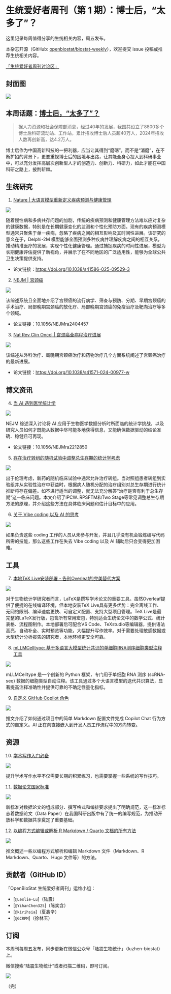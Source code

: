 # 生统爱好者周刊（第 1 期）：博士后，“太多了”？

这里记录每周值得分享的生统相关内容，周五发布。

本杂志开源（GitHub: [openbiostat/biostat-weekly](https://github.com/openbiostat/biostat-weekly "openbiostat/biostat-weekly")），欢迎提交 issue 投稿或推荐生统相关内容。

[「生统爱好者周刊讨论区」](https://github.com/openbiostat/biostat-weekly/discussions "生统爱好者周刊讨论区")

## 封面图

![](https://pbs.twimg.com/media/G1SqNtrbQAAh2qs?format=jpg&name=large)

## 本周话题：[博士后，“太多了”？](https://mp.weixin.qq.com/s/gIwP5h2eVejnmuYn7z-SJQ)

> 据人力资源和社会保障部消息，经过40年的发展，我国共设立了8800多个博士后科研流动站、工作站，累计招收博士后人员超40万人，2024年招收人数再创新高，达4.2万人。

博士后作为中国高新科技的一把利器，应当让其得到“磨砺”，而不是“消磨”，在不断扩招的背景下，更要重视博士后的困境与出路，让其能全身心投入到科研事业中，可以充分发挥高层次创新型人才的创造力、创新力、科研力，如此才能在中国科研之路上，披荆斩棘。

## 生统研究

1. [Nature | 大语言模型重新定义疾病预测与健康管理](https://mp.weixin.qq.com/s/EnRT1wpgwfd0HinFY5PukA)

![](https://media.springernature.com/lw685/springer-static/image/art%3A10.1038%2Fs41586-025-09529-3/MediaObjects/41586_2025_9529_Fig1_HTML.png?as=webp)

随着慢性病和多病共存问题的加剧，传统的疾病预测和健康管理方法难以应对复杂的健康数据，特别是在长期健康变化的监测和个性化预防方面。现有的疾病预测模型通常只聚焦于单一疾病，忽略了疾病之间的相互影响及其时间性进展。该研究的意义在于，Delphi-2M 模型能够全面预测多种疾病并理解疾病之间的相互关系，推动精准医疗的发展，实现个性化健康管理。通过捕捉疾病的时间性进展，模型为长期健康评估提供了新视角，并展示了在不同地区的广泛适用性，能够为全球公共卫生决策提供支持。

- 论文链接：https://doi.org/10.1038/s41586-025-09529-3

2. [NEJM | 宫颈癌](https://mp.weixin.qq.com/s/3mim5tTMGkMfR8eDZkPmNw)

![](https://cdn.jsdelivr.net/gh/Leslie-Lu/WeChatOfficialAccount/img_2025/20250925152141.png)

该综述系统且全面地介绍了宫颈癌的流行病学、筛查与预防、分期、早期宫颈癌的手术治疗、局部晚期宫颈癌的放化疗、局部晚期宫颈癌的免疫治疗及靶向治疗等多个领域。

- 论文链接：10.1056/NEJMra2404457

3. [Nat Rev Clin Oncol | 宫颈癌全病程治疗进展](https://mp.weixin.qq.com/s/Piih9-eTVXUPomA8QUU8zw)

![](https://cdn.jsdelivr.net/gh/Leslie-Lu/WeChatOfficialAccount/img_2025/20250925155951.png)

该综述从外科治疗、局晚期宫颈癌治疗和药物治疗几个方面系统阐述了宫颈癌治疗的最新进展。

- 论文链接：https://doi.org/10.1038/s41571-024-00977-w

## 博文资讯

4. [当 AI 遇到医学统计学](https://mp.weixin.qq.com/s/O7vapgy63jJcLRRE5bLV8w)

![](https://cdn.jsdelivr.net/gh/Leslie-Lu/WeChatOfficialAccount/img_2025/20250925155214.png)

NEJM 综述深入讨论将 AI 应用于生物医学数据分析时所面临的统计学挑战，以及研究人员如何才既能从数据中尽可能多地获得信息，又能确保数据驱动的结论准确、稳健且可再现。

- 论文链接：10.1056/NEJMra2212850

5. [存在治疗转组的随机试验中调整总生存期的统计学考虑](https://mp.weixin.qq.com/s/25w3zdP5xbVHCOvAl3rtZg)

![](https://cdn.jsdelivr.net/gh/Leslie-Lu/WeChatOfficialAccount/img_2025/20250925155349.png)

出于伦理考虑，新药的随机临床试验中通常允许治疗转组。当对照组患者转组到实验组并从实验性治疗中获益时，根据病人随机分配的治疗组别对总生存期进行统计推断将存在偏差。如不进行适当的调整，就无法充分解答“治疗是否有利于总生存期“这一临床问题。本文介绍了IPCW､RPSFTM和Two Stage等常见调整总生存期方法的原理，并介绍这些方法在具体临床问题和估计目标中的应用。

6. [关于 Vibe coding 以及 AI 的思考](https://uptimelabs.io/you-vibe-it-you-run-it/?utm_id=FAUN_VarBear495_Link_title "关于 Vibe coding 以及 AI 的思考")

![](https://cdn.jsdelivr.net/gh/Leslie-Lu/WeChatOfficialAccount/img_2025/20250925160010.png)

如果负责这些 coding 工作的人员从未参与开发，并且几乎没有机会锻炼编写代码所需的技能，那么这些工作在失去 Vibe coding 以及 AI 辅助后只会变得更加困难。

## 工具

7. [本地TeX Live安装部署 - 告别Overleaf的完美替代方案](https://www.tug.org/texlive/ "TeX Live 官方网站")

![](https://cdn.jsdelivr.net/gh/Leslie-Lu/WeChatOfficialAccount/img_2025/20250925153243.png)

对于生物统计学研究者而言，LaTeX是撰写学术论文的重要工具。虽然Overleaf提供了便捷的在线编译环境，但本地安装TeX Live具有更多优势：完全离线工作、无网络限制、编译速度更快、可自定义配置、支持大型项目管理。TeX Live是最完整的LaTeX发行版，包含所有常用宏包，特别适合生统论文中的数学公式、统计表格、流程图制作。本地部署后可配合VS Code、TeXstudio等编辑器，提供语法高亮、自动补全、实时预览等功能，大幅提升写作效率。对于需要处理敏感数据或大型统计分析报告的研究者，本地环境更安全可靠。

8. [mLLMCelltype: 基于多语言大模型统计共识的单细胞RNA测序细胞类型注释工具](https://github.com/cafferychen777/mLLMCelltype "mLLMCelltype GitHub")

![](https://cdn.jsdelivr.net/gh/Leslie-Lu/WeChatOfficialAccount/img_2025/20250925153342.png)

mLLMCelltype 是一个创新的 Python 框架，专门用于单细胞 RNA 测序 (scRNA-seq) 数据的细胞类型自动注释。该工具通过多个大语言模型的迭代共识算法，显著提高注释准确性并提供可靠的不确定性量化指标。

9. [自定义 GitHub Copilot 角色](https://thomasthornton.cloud/2025/09/10/github-copilot-custom-chat-modes-ai-personas-that-match-your-needs/?utm_id=FAUN_VarBear495_Link_title "自定义 GitHub Copilot 角色")

![](https://i0.wp.com/thomasthornton.cloud/wp-content/uploads/2025/09/image-1.png?w=522&ssl=1)

推文介绍了如何通过项目中的简单 Markdown 配置文件完成 Copilot Chat 行为方式的自定义。AI 正在向直接嵌入到开发人员工作流程中的方向转变。

## 资源

10. [学术写作入门必备](https://mp.weixin.qq.com/s/I_3bulaOkD--7yWcURkDBw)

![](https://cdn.jsdelivr.net/gh/Leslie-Lu/WeChatOfficialAccount/img_2025/20250925153725.png)

提升学术写作水平不仅需要长期的积累练习，也需要掌握一些系统的写作技巧。

11. [数据论文国家标准](https://mp.weixin.qq.com/s/8u72xFuk6OYoa62x0KvQ0A)

![](https://cdn.jsdelivr.net/gh/Leslie-Lu/WeChatOfficialAccount/img_2025/20250925155538.png)

新标准对数据论文的组成部分、撰写格式和编排要求提出了明确规范，这一标准标志着数据论文（Data Paper）在我国科研出版中有了统一的编写规范，为推动开放科学和数据共享奠定了重要基础。

12. [以编程方式编辑或解析 R Markdown / Quarto 文档的所有方法](https://ropensci.org/blog/2025/09/18/markdown-programmatic-parsing/ "以编程方式编辑或解析 R Markdown / Quarto 文档的所有方法")

![](https://cdn.jsdelivr.net/gh/Leslie-Lu/WeChatOfficialAccount/img_2025/20250925154425.png)

推文概述一些以编程方式解析和编辑 Markdown 文件（Markdown、R Markdown、Quarto、Hugo 文件等）的方法。

## 贡献者（GitHub ID）

「OpenBioStat 生统爱好者周刊」运维小组：

- [`@Leslie-Lu`]（陆震）
- [`@YihanChen325`]（陈奕含）
- [`@kirihsia`]（夏鑫辛）
- [`@GCRPM`]（徐林玉）

## 订阅

本周刊每周五发布，同步更新在微信公众号「陆震生物统计」（luzhen-biostat）上。

微信搜索“陆震生物统计”或者扫描二维码，即可订阅。

![](https://cdn.jsdelivr.net/gh/Leslie-Lu/WeChatOfficialAccount/img_2025/qrcode_for_gh_395f59db8b4c_258.jpg)

（完）
